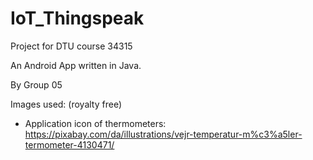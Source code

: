 # IoT_Thingspeak
Project for DTU course 34315

An Android App written in Java. 

By Group 05

Images used: (royalty free)

* Application icon of thermometers: https://pixabay.com/da/illustrations/vejr-temperatur-m%c3%a5ler-termometer-4130471/ 